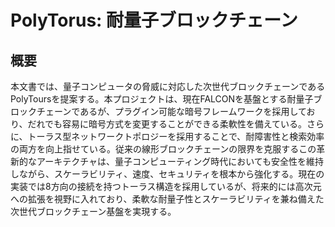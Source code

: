 # PolyTorus: 耐量子ブロックチェーン

## 概要
本文書では、量子コンピュータの脅威に対応した次世代ブロックチェーンであるPolyToursを提案する。本プロジェクトは、現在FALCONを基盤とする耐量子ブロックチェーンであるが、プラグイン可能な暗号フレームワークを採用しており、だれでも容易に暗号方式を変更することができる柔軟性を備えている。さらに、トーラス型ネットワークトポロジーを採用することで、耐障害性と検索効率の両方を向上指せている。従来の線形ブロックチェーンの限界を克服するこの革新的なアーキテクチャは、量子コンピューティング時代においても安全性を維持しながら、スケーラビリティ、速度、セキュリティを根本から強化する。現在の実装では8方向の接続を持つトーラス構造を採用しているが、将来的には高次元への拡張を視野に入れており、柔軟な耐量子性とスケーラビリティを兼ね備えた次世代ブロックチェーン基盤を実現する。
